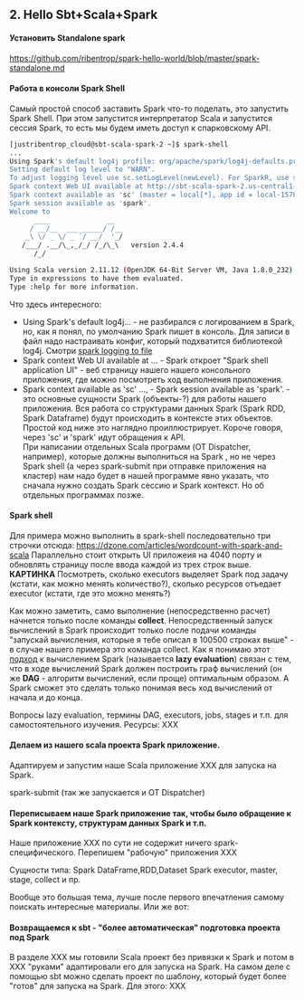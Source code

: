 ## 2. Hello Sbt+Scala+Spark
#### Установить Standalone spark
https://github.com/ribentrop/spark-hello-world/blob/master/spark-standalone.md
#### Работа в консоли Spark Shell
Самый простой способ заставить Spark что-то поделать, это запустить Spark Shell.
При этом запустится интерпретатор Scala и запустится сессия Spark, то есть мы будем иметь доступ к спарковскому API. 
```sh
[justribentrop_cloud@sbt-scala-spark-2 ~]$ spark-shell
...
Using Spark's default log4j profile: org/apache/spark/log4j-defaults.properties
Setting default log level to "WARN".
To adjust logging level use sc.setLogLevel(newLevel). For SparkR, use setLogLevel(newLevel).
Spark context Web UI available at http://sbt-scala-spark-2.us-central1-a.c.inspired-muse-262209.internal:4040
Spark context available as 'sc' (master = local[*], app id = local-1578734564827).
Spark session available as 'spark'.
Welcome to
      ____              __
     / __/__  ___ _____/ /__
    _\ \/ _ \/ _ `/ __/  '_/
   /___/ .__/\_,_/_/ /_/\_\   version 2.4.4
      /_/

Using Scala version 2.11.12 (OpenJDK 64-Bit Server VM, Java 1.8.0_232)
Type in expressions to have them evaluated.
Type :help for more information.
```
Что здесь интересного:
- Using Spark's default log4j... - не разбирался с логированием в Spark, но, как я понял, по умолчанию Spark пишет в консоль. Для записи в файл надо настраивать конфиг, который подхватится библиотекой log4j. Смотри [spark logging to file](https://github.com/joemccann/dillinger/blob/master/KUBERNETES.md)
- Spark context Web UI available at ... -   Spark откроет "Spark shell application UI" - веб страницу нашего нашего консольного приложения, где можно посмотреть ход выполнения приложения.
- Spark context available as 'sc' ..., - Spark session available as 'spark'. - это основные сущности Spark (объекты-?) для работы нашего приложения. Вся работа со структурами данных Spark (Spark RDD, Spark Dataframe) будут происходить в контексте этих объектов. Простой код ниже это наглядно проиллюстрирует. Короче говоря, через 'sc' и 'spark' идут обращения к API.  
При написании отдельных Scala программ (OT Dispatcher, например), которые должны выполниться на Spark , но не через Spark shell (а через spark-submit при отправке приложения на кластер) нам надо будет в нашей программе явно указать, что сначала нужно создать Spark сессию и Spark контекст. Но об отдельных программах позже.

#### Spark shell
Для примера можно выполнить в spark-shell последовательно три строчки отсюда:
https://dzone.com/articles/wordcount-with-spark-and-scala
Параллельно стоит открыть UI приложеия на 4040 порту и обновлять страницу после ввода каждой из трех строк выше. 
__КАРТИНКА__
Посмотреть, сколько executors выделяет Spark под задачу (кстати, как можно менять количество?), сколько ресурсов отъедает executor (кстати, где это можно менять?)

Как можно заметить, само выполнение (непосредственно расчет) начнется только после команды __collect__. Непосредственный запуск вычислений в Spark происходит только после подачи команды "запускай вычисления, которые я тебе описал в 100500 строках выше" - в случае нашего примера это команда collect. Как я понимаю этот [подход](https://stackoverflow.com/questions/38027877/spark-transformation-why-its-lazy-and-what-is-the-advantage) к вычислением Spark (называется __lazy evaluation__) связан с тем, что в ходе вычислений Spark должен построить граф вычислений  (он же __DAG__ - алгоритм вычислений, если проще) оптимальным образом. А Spark сможет это сделать только понимая весь ход вычислений от начала и до конца. 

Вопросы lazy evaluation, термины DAG, executors, jobs, stages и т.п. для самостоятельного изучения.
Ресурсы:
XXX

#### Делаем из нашего scala проекта Spark приложение.
Адаптируем и запустим наше Scala приложение ХХХ для запуска на Spark.

spark-submit (так же запускается и OT Dispatcher)

#### Переписываем наше Spark приложение так, чтобы было обращение к Spark контексту, структурам данных Spark и т.п.
Наше приложение ХХХ по сути не содержит ничего spark-специфического. Перепишем "рабочую" приложения ХХХ

Сущности типа:
Spark DataFrame,RDD,Dataset
Spark executor, master, stage, collect и пр.

Вообще это большая тема, лучше после первого впечатления самому поискать интересные материалы.
Или же вот:

#### Возвращаемся к sbt - "более автоматическая" подготовка проекта под Spark
В разделе ХХХ мы готовили Scala проект без привязки к Spark и потом в ХХХ "руками" адаптировали его для запуска на Spark.
На самом деле с помощью sbt можно сделать проект по шаблону, который будет более "готов" для запуска на Spark.
Для этого: ХХХ
